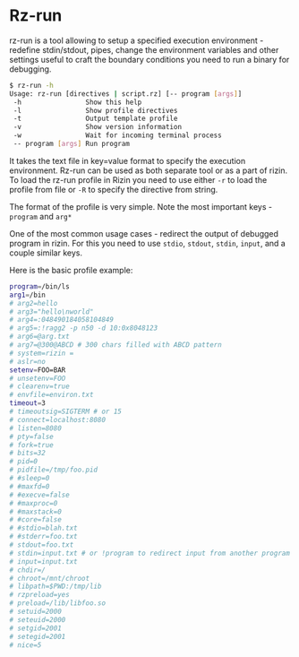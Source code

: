 # Rz-run

rz-run is a tool allowing to setup a specified execution environment - redefine stdin/stdout, pipes,
change the environment variables and other settings useful to craft the boundary conditions you need to run
a binary for debugging.

```bash
$ rz-run -h
Usage: rz-run [directives | script.rz] [-- program [args]]
 -h                Show this help
 -l                Show profile directives
 -t                Output template profile
 -v                Show version information
 -w                Wait for incoming terminal process
 -- program [args] Run program
```

It takes the text file in key=value format to specify the execution environment.
Rz-run can be used as both separate tool or as a part of rizin.
To load the rz-run profile in Rizin you need to use either `-r` to load
the profile from file or `-R` to specify the directive from string.

The format of the profile is very simple. Note the most important keys - `program` and `arg*`

One of the most common usage cases - redirect the output of debugged program in rizin.
For this you need to use `stdio`, `stdout`, `stdin`, `input`, and a couple similar keys.

Here is the basic profile example:

```bash
program=/bin/ls
arg1=/bin
# arg2=hello
# arg3="hello\nworld"
# arg4=:048490184058104849
# arg5=:!ragg2 -p n50 -d 10:0x8048123
# arg6=@arg.txt
# arg7=@300@ABCD # 300 chars filled with ABCD pattern
# system=rizin =
# aslr=no
setenv=FOO=BAR
# unsetenv=FOO
# clearenv=true
# envfile=environ.txt
timeout=3
# timeoutsig=SIGTERM # or 15
# connect=localhost:8080
# listen=8080
# pty=false
# fork=true
# bits=32
# pid=0
# pidfile=/tmp/foo.pid
# #sleep=0
# #maxfd=0
# #execve=false
# #maxproc=0
# #maxstack=0
# #core=false
# #stdio=blah.txt
# #stderr=foo.txt
# stdout=foo.txt
# stdin=input.txt # or !program to redirect input from another program
# input=input.txt
# chdir=/
# chroot=/mnt/chroot
# libpath=$PWD:/tmp/lib
# rzpreload=yes
# preload=/lib/libfoo.so
# setuid=2000
# seteuid=2000
# setgid=2001
# setegid=2001
# nice=5
```
